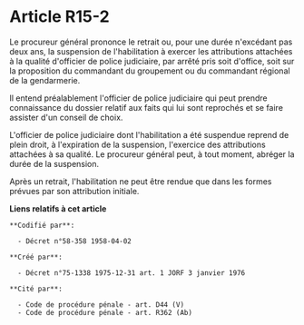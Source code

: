 # Article R15-2

Le procureur général prononce le retrait ou, pour une durée n'excédant pas deux ans, la suspension de l'habilitation à
exercer les attributions attachées à la qualité d'officier de police judiciaire, par arrêté pris soit d'office, soit sur la
proposition du commandant du groupement ou du commandant régional de la gendarmerie.

Il entend préalablement l'officier de police judiciaire qui peut prendre connaissance du dossier relatif aux faits qui lui
sont reprochés et se faire assister d'un conseil de choix. 

L'officier de police judiciaire dont l'habilitation a été suspendue reprend de plein droit, à l'expiration de la suspension,
l'exercice des attributions attachées à sa qualité. Le procureur général peut, à tout moment, abréger la durée de la
suspension.

Après un retrait, l'habilitation ne peut être rendue que dans les formes prévues par son attribution initiale.

**Liens relatifs à cet article**

	**Codifié par**:

	  - Décret n°58-358 1958-04-02

	**Créé par**:

	  - Décret n°75-1338 1975-12-31 art. 1 JORF 3 janvier 1976

	**Cité par**:

	  - Code de procédure pénale - art. D44 (V)
	  - Code de procédure pénale - art. R362 (Ab)
